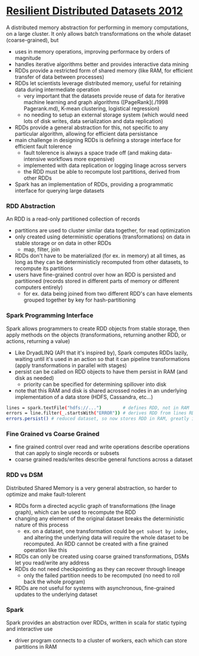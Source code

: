 # [Resilient Distributed Datasets 2012](http://www-bcf.usc.edu/~minlanyu/teach/csci599-fall12/papers/nsdi_spark.pdf)
A distributed memory abstraction for performing in memory computations, on a large cluster. It only allows batch transformations on the whole dataset (coarse-grained), but 
- uses in memory operations, improving performace by orders of magnitude
- handles iterative algorithms better and provides interactive data mining
- RDDs provide a restricted form of shared memory (like RAM, for efficient transfer of data between processes)
- RDDs let scientists leverage distributed memory, useful for retaining data during intermediate operation
  - very important that the datasets provide reuse of data for iterative machine learning and graph algorithms ([PageRank](./1998 Pagerank.md), K-mean clustering, logistical regression)
  - no needing to setup an external storage system (which would need lots of disk writes, data serialization and data replication)
- RDDs provide a general abstraction for this, not specific to any particular algorithm, allowing for efficient data persistance 
- main challenge in designing RDDs is defining a storage interface for efficient fault tolerence
  - fault tolerence is always a space trade off (and making data-intensive workflows more expensive)
  - implemented with data replication or logging linage across servers
  - the RDD must be able to recompute lost partitions, derived from other RDDs
- Spark has an implementation of RDDs, providing a programmatic interface for querying large datasets

### RDD Abstraction
An RDD is a read-only partitioned collection of records
- partitions are used to cluster similar data together, for read optimization
- only created using deterministic operations (transformations) on data in stable storage or on data in other RDDs
  - map, filter, join
- RDDs don't have to be materialized (for ex. in memory) at all times, as long as they can be deterministicly recomputed from other datasets, to recompute its partitions
- users have fine-grained control over how an RDD is persisted and partitioned (records stored in different parts of memory or different computers entirely)
  - for ex. data being joined from two different RDD's can have elements grouped together by key for hash-partitioning

### Spark Programming Interface
Spark allows programmers to create RDD objects from stable storage, then apply methods on the objects (transformations, returning another RDD, or actions, returning a value)
- Like DryadLINQ (API that it's inspired by), Spark computes RDDs lazily, waiting until it's used in an action so that it can pipeline transformations (apply transformations in parallel with stages)
- persist can be called on RDD objects to have them persist in RAM (and disk as needed)
  - priority can be specified for determining spillover into disk
- note that this RAM and disk is shared acrossed nodes in an underlying implementation of a data store (HDFS, Cassandra, etc...)

```sh
lines = spark.textFile("hdfs://...")        # defines RDD, not in RAM
errors = line.filter(_.startsWith("ERROR")) # derives RDD from lines RDD, not in RAM
errors.persist() # reduced dataset, so now stores RDD in RAM, greatly increasing future computation 
```

### Fine Grained vs Coarse Grained
- fine grained control over read and write operations describe operations that can apply to single records or subsets
- coarse grained reads/writes describe general functions across a dataset

### RDD vs DSM
Distributed Shared Memory is a very general abstraction, so harder to optimize and make fault-tolerent
- RDDs form a directed acyclic graph of transformations (the linage graph), which can be used to recompute the RDD
- changing any element of the original dataset breaks the deterministic nature of this process
  - ex. on a dataset, one transformation could be `get subset by index`, and altering the underlying data will require the whole dataset to be recomputed. An RDD cannot be created with a fine grained operation like this
- RDDs can only be created using coarse grained transformations, DSMs let you read/write any address
- RDDs do not need checkpointing as they can recover through lineage
  - only the failed partition needs to be recomputed (no need to roll back the whole program)
- RDDs are not useful for systems with asynchronous, fine-grained updates to the underlying dataset

### Spark
Spark provides an abstraction over RDDs, written in scala for static typing and interactive use
- driver program connects to a cluster of workers, each which can store partitions in RAM

